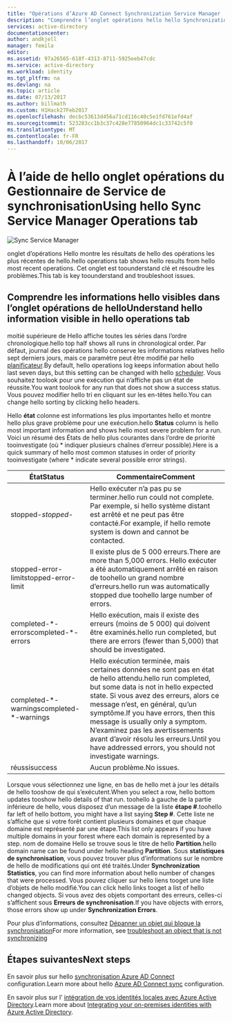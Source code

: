 ```yaml
---
title: "Opérations d’Azure AD Connect Synchronization Service Manager | Microsoft Docs"
description: "Comprendre l’onglet opérations hello hello Synchronization Service Manager pour Azure AD Connect."
services: active-directory
documentationcenter: 
author: andkjell
manager: femila
editor: 
ms.assetid: 97a26565-618f-4313-8711-5925eeb47cdc
ms.service: active-directory
ms.workload: identity
ms.tgt_pltfrm: na
ms.devlang: na
ms.topic: article
ms.date: 07/13/2017
ms.author: billmath
ms.custom: H1Hack27Feb2017
ms.openlocfilehash: decbc53613d456a71cd116c40c5e1fd761efd4af
ms.sourcegitcommit: 523283cc1b3c37c428e77850964dc1c33742c5f0
ms.translationtype: MT
ms.contentlocale: fr-FR
ms.lasthandoff: 10/06/2017
---
```

# <a name="using-hello-sync-service-manager-operations-tab"></a><span data-ttu-id="ee176-103">À l’aide de hello onglet opérations du Gestionnaire de Service de synchronisation</span><span class="sxs-lookup"><span data-stu-id="ee176-103">Using hello Sync Service Manager Operations tab</span></span>

![Sync Service Manager](./media/active-directory-aadconnectsync-service-manager-ui/operations.png)

<span data-ttu-id="ee176-105">onglet d’opérations Hello montre les résultats de hello des opérations les plus récentes de hello.</span><span class="sxs-lookup"><span data-stu-id="ee176-105">hello operations tab shows hello results from hello most recent operations.</span></span> <span data-ttu-id="ee176-106">Cet onglet est toounderstand clé et résoudre les problèmes.</span><span class="sxs-lookup"><span data-stu-id="ee176-106">This tab is key toounderstand and troubleshoot issues.</span></span>

## <a name="understand-hello-information-visible-in-hello-operations-tab"></a><span data-ttu-id="ee176-107">Comprendre les informations hello visibles dans l’onglet opérations de hello</span><span class="sxs-lookup"><span data-stu-id="ee176-107">Understand hello information visible in hello operations tab</span></span>
<span data-ttu-id="ee176-108">moitié supérieure de Hello affiche toutes les séries dans l’ordre chronologique.</span><span class="sxs-lookup"><span data-stu-id="ee176-108">hello top half shows all runs in chronological order.</span></span> <span data-ttu-id="ee176-109">Par défaut, journal des opérations hello conserve les informations relatives hello sept derniers jours, mais ce paramètre peut être modifié par hello [planificateur](active-directory-aadconnectsync-feature-scheduler.md).</span><span class="sxs-lookup"><span data-stu-id="ee176-109">By default, hello operations log keeps information about hello last seven days, but this setting can be changed with hello [scheduler](active-directory-aadconnectsync-feature-scheduler.md).</span></span> <span data-ttu-id="ee176-110">Vous souhaitez toolook pour une exécution qui n’affiche pas un état de réussite.</span><span class="sxs-lookup"><span data-stu-id="ee176-110">You want toolook for any run that does not show a success status.</span></span> <span data-ttu-id="ee176-111">Vous pouvez modifier hello tri en cliquant sur les en-têtes hello.</span><span class="sxs-lookup"><span data-stu-id="ee176-111">You can change hello sorting by clicking hello headers.</span></span>

<span data-ttu-id="ee176-112">Hello **état** colonne est informations les plus importantes hello et montre hello plus grave problème pour une exécution.</span><span class="sxs-lookup"><span data-stu-id="ee176-112">hello **Status** column is hello most important information and shows hello most severe problem for a run.</span></span> <span data-ttu-id="ee176-113">Voici un résumé des États de hello plus courantes dans l’ordre de priorité tooinvestigate (où * indiquer plusieurs chaînes d’erreur possible).</span><span class="sxs-lookup"><span data-stu-id="ee176-113">Here is a quick summary of hello most common statuses in order of priority tooinvestigate (where * indicate several possible error strings).</span></span>

| <span data-ttu-id="ee176-114">État</span><span class="sxs-lookup"><span data-stu-id="ee176-114">Status</span></span> | <span data-ttu-id="ee176-115">Commentaire</span><span class="sxs-lookup"><span data-stu-id="ee176-115">Comment</span></span> |
| --- | --- |
| <span data-ttu-id="ee176-116">stopped-*</span><span class="sxs-lookup"><span data-stu-id="ee176-116">stopped-*</span></span> |<span data-ttu-id="ee176-117">Hello exécuter n’a pas pu se terminer.</span><span class="sxs-lookup"><span data-stu-id="ee176-117">hello run could not complete.</span></span> <span data-ttu-id="ee176-118">Par exemple, si hello système distant est arrêté et ne peut pas être contacté.</span><span class="sxs-lookup"><span data-stu-id="ee176-118">For example, if hello remote system is down and cannot be contacted.</span></span> |
| <span data-ttu-id="ee176-119">stopped-error-limit</span><span class="sxs-lookup"><span data-stu-id="ee176-119">stopped-error-limit</span></span> |<span data-ttu-id="ee176-120">Il existe plus de 5 000 erreurs.</span><span class="sxs-lookup"><span data-stu-id="ee176-120">There are more than 5,000 errors.</span></span> <span data-ttu-id="ee176-121">Hello exécuter a été automatiquement arrêté en raison de toohello un grand nombre d’erreurs.</span><span class="sxs-lookup"><span data-stu-id="ee176-121">hello run was automatically stopped due toohello large number of errors.</span></span> |
| <span data-ttu-id="ee176-122">completed-\*-errors</span><span class="sxs-lookup"><span data-stu-id="ee176-122">completed-\*-errors</span></span> |<span data-ttu-id="ee176-123">Hello exécution, mais il existe des erreurs (moins de 5 000) qui doivent être examinés.</span><span class="sxs-lookup"><span data-stu-id="ee176-123">hello run completed, but there are errors (fewer than 5,000) that should be investigated.</span></span> |
| <span data-ttu-id="ee176-124">completed-\*-warnings</span><span class="sxs-lookup"><span data-stu-id="ee176-124">completed-\*-warnings</span></span> |<span data-ttu-id="ee176-125">Hello exécution terminée, mais certaines données ne sont pas en état de hello attendu.</span><span class="sxs-lookup"><span data-stu-id="ee176-125">hello run completed, but some data is not in hello expected state.</span></span> <span data-ttu-id="ee176-126">Si vous avez des erreurs, alors ce message n’est, en général, qu’un symptôme.</span><span class="sxs-lookup"><span data-stu-id="ee176-126">If you have errors, then this message is usually only a symptom.</span></span> <span data-ttu-id="ee176-127">N’examinez pas les avertissements avant d’avoir résolu les erreurs.</span><span class="sxs-lookup"><span data-stu-id="ee176-127">Until you have addressed errors, you should not investigate warnings.</span></span> |
| <span data-ttu-id="ee176-128">réussi</span><span class="sxs-lookup"><span data-stu-id="ee176-128">success</span></span> |<span data-ttu-id="ee176-129">Aucun problème.</span><span class="sxs-lookup"><span data-stu-id="ee176-129">No issues.</span></span> |

<span data-ttu-id="ee176-130">Lorsque vous sélectionnez une ligne, en bas de hello met à jour les détails de hello tooshow de qui s’exécutent.</span><span class="sxs-lookup"><span data-stu-id="ee176-130">When you select a row, hello bottom updates tooshow hello details of that run.</span></span> <span data-ttu-id="ee176-131">toohello à gauche de la partie inférieure de hello, vous disposez d’un message de la liste **étape #**.</span><span class="sxs-lookup"><span data-stu-id="ee176-131">toohello far left of hello bottom, you might have a list saying **Step #**.</span></span> <span data-ttu-id="ee176-132">Cette liste ne s’affiche que si votre forêt contient plusieurs domaines et que chaque domaine est représenté par une étape.</span><span class="sxs-lookup"><span data-stu-id="ee176-132">This list only appears if you have multiple domains in your forest where each domain is represented by a step.</span></span> <span data-ttu-id="ee176-133">nom de domaine Hello se trouve sous le titre de hello **Partition**.</span><span class="sxs-lookup"><span data-stu-id="ee176-133">hello domain name can be found under hello heading **Partition**.</span></span> <span data-ttu-id="ee176-134">Sous **statistiques de synchronisation**, vous pouvez trouver plus d’informations sur le nombre de hello de modifications qui ont été traités.</span><span class="sxs-lookup"><span data-stu-id="ee176-134">Under **Synchronization Statistics**, you can find more information about hello number of changes that were processed.</span></span> <span data-ttu-id="ee176-135">Vous pouvez cliquer sur hello liens tooget une liste d’objets de hello modifié.</span><span class="sxs-lookup"><span data-stu-id="ee176-135">You can click hello links tooget a list of hello changed objects.</span></span> <span data-ttu-id="ee176-136">Si vous avez des objets comportant des erreurs, celles-ci s’affichent sous **Erreurs de synchronisation**.</span><span class="sxs-lookup"><span data-stu-id="ee176-136">If you have objects with errors, those errors show up under **Synchronization Errors**.</span></span>

<span data-ttu-id="ee176-137">Pour plus d’informations, consultez [Dépanner un objet qui bloque la synchronisation](active-directory-aadconnectsync-troubleshoot-object-not-syncing.md)</span><span class="sxs-lookup"><span data-stu-id="ee176-137">For more information, see [troubleshoot an object that is not synchronizing](active-directory-aadconnectsync-troubleshoot-object-not-syncing.md)</span></span>

## <a name="next-steps"></a><span data-ttu-id="ee176-138">Étapes suivantes</span><span class="sxs-lookup"><span data-stu-id="ee176-138">Next steps</span></span>
<span data-ttu-id="ee176-139">En savoir plus sur hello [synchronisation Azure AD Connect](active-directory-aadconnectsync-whatis.md) configuration.</span><span class="sxs-lookup"><span data-stu-id="ee176-139">Learn more about hello [Azure AD Connect sync](active-directory-aadconnectsync-whatis.md) configuration.</span></span>

<span data-ttu-id="ee176-140">En savoir plus sur l’ [intégration de vos identités locales avec Azure Active Directory](active-directory-aadconnect.md).</span><span class="sxs-lookup"><span data-stu-id="ee176-140">Learn more about [Integrating your on-premises identities with Azure Active Directory](active-directory-aadconnect.md).</span></span>
